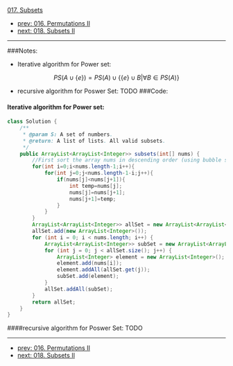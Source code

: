 [017. Subsets](http://www.lintcode.com/problem/subsets)

- [prev: 016. Permutations II](016-permutations-ii.md)
- [next: 018. Subsets II](018-subsets-ii.md)

---
###Notes:
- Iterative algorithm for Power set:
<script src='https://cdn.mathjax.org/mathjax/latest/MathJax.js?config=TeX-AMS-MML_HTMLorMML'></script>
$$PS(A\cup \{e\})= PS(A)\cup\{\{e\}\cup B|\forall B\in PS(A)\}$$
- recursive algorithm for Poswer Set:
TODO
###Code:
#### Iterative algorithm for Power set:
```java
class Solution {
    /**
     * @param S: A set of numbers.
     * @return: A list of lists. All valid subsets.
     */
    public ArrayList<ArrayList<Integer>> subsets(int[] nums) {
        //First sort the array nums in descending order (using bubble sort)
        for(int i=0;i<nums.length-1;i++){
            for(int j=0;j<nums.length-1-i;j++){
                if(nums[j]<nums[j+1]){
                    int temp=nums[j];
                    nums[j]=nums[j+1];
                    nums[j+1]=temp;
                }
            }
        }
        ArrayList<ArrayList<Integer>> allSet = new ArrayList<ArrayList<Integer>>();
        allSet.add(new ArrayList<Integer>());
        for (int i = 0; i < nums.length; i++) {
            ArrayList<ArrayList<Integer>> subSet = new ArrayList<ArrayList<Integer>>();
            for (int j = 0; j < allSet.size(); j++) {
                ArrayList<Integer> element = new ArrayList<Integer>();
                element.add(nums[i]);
                element.addAll(allSet.get(j));
                subSet.add(element);
            }
            allSet.addAll(subSet);
        }
        return allSet;
    }
}
```
####recursive algorithm for Poswer Set: TODO

---

- [prev: 016. Permutations II](016-permutations-ii.md)
- [next: 018. Subsets II](018-subsets-ii.md)
